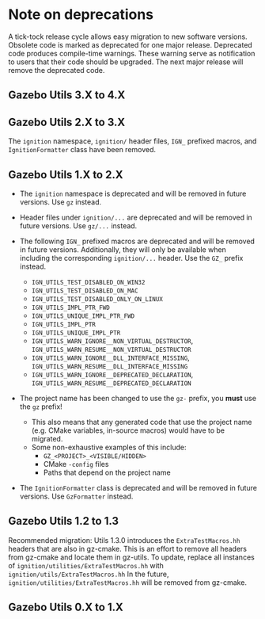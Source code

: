 # Note on deprecations
A tick-tock release cycle allows easy migration to new software versions.
Obsolete code is marked as deprecated for one major release.
Deprecated code produces compile-time warnings. These warning serve as
notification to users that their code should be upgraded. The next major
release will remove the deprecated code.

## Gazebo Utils 3.X to 4.X

<!--
The default value of `GZ_UTILS_VENDOR_CLI11` is now set to `OFF`, so that
an external version of `cli11` will be preferred by default. This is in
preparation to remove the vendored version (see
[issue #135](https://github.com/gazebosim/gz-utils/issues/135)).
-->

## Gazebo Utils 2.X to 3.X

The `ignition` namespace, `ignition/` header files, `IGN_` prefixed macros,
and `IgnitionFormatter` class have been removed.

## Gazebo Utils 1.X to 2.X

* The `ignition` namespace is deprecated and will be removed in future versions.
  Use `gz` instead.

* Header files under `ignition/...` are deprecated and will be removed in future versions.
  Use `gz/...` instead.

* The following `IGN_` prefixed macros are deprecated and will be removed in future versions.
  Additionally, they will only be available when including the corresponding `ignition/...` header.
  Use the `GZ_` prefix instead.
  * `IGN_UTILS_TEST_DISABLED_ON_WIN32`
  * `IGN_UTILS_TEST_DISABLED_ON_MAC`
  * `IGN_UTILS_TEST_DISABLED_ONLY_ON_LINUX`
  * `IGN_UTILS_IMPL_PTR_FWD`
  * `IGN_UTILS_UNIQUE_IMPL_PTR_FWD`
  * `IGN_UTILS_IMPL_PTR`
  * `IGN_UTILS_UNIQUE_IMPL_PTR`
  * `IGN_UTILS_WARN_IGNORE__NON_VIRTUAL_DESTRUCTOR`, `IGN_UTILS_WARN_RESUME__NON_VIRTUAL_DESTRUCTOR`
  * `IGN_UTILS_WARN_IGNORE__DLL_INTERFACE_MISSING`, `IGN_UTILS_WARN_RESUME__DLL_INTERFACE_MISSING`
  * `IGN_UTILS_WARN_IGNORE__DEPRECATED_DECLARATION`, `IGN_UTILS_WARN_RESUME__DEPRECATED_DECLARATION`

* The project name has been changed to use the `gz-` prefix, you **must** use the `gz` prefix!
  * This also means that any generated code that use the project name (e.g. CMake variables, in-source macros) would have to be migrated.
  * Some non-exhaustive examples of this include:
    * `GZ_<PROJECT>_<VISIBLE/HIDDEN>`
    * CMake `-config` files
    * Paths that depend on the project name

* The `IgnitionFormatter` class is deprecated and will be removed in future versions. Use `GzFormatter` instead.

## Gazebo Utils 1.2 to 1.3

Recommended migration:
Utils 1.3.0 introduces the `ExtraTestMacros.hh` headers that are also in gz-cmake.
This is an effort to remove all headers from gz-cmake and locate them in gz-utils.
To update, replace all instances of `ignition/utilities/ExtraTestMacros.hh` with `ignition/utils/ExtraTestMacros.hh`
In the future, `ignition/utilities/ExtraTestMacros.hh` will be removed from gz-cmake.

## Gazebo Utils 0.X to 1.X
